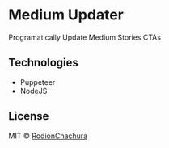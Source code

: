# Medium Updater
Programatically Update Medium Stories CTAs

## Technologies
* Puppeteer
* NodeJS

## License

MIT © [RodionChachura](https://geekrodion.com)
